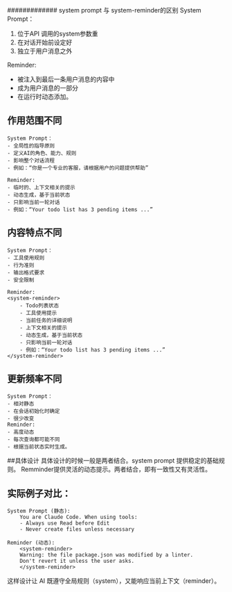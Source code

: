 ############# system prompt 与 system-reminder的区别
System Prompt：
 1. 位于API 调用的system参数重
 2. 在对话开始前设定好
 3. 独立于用户消息之外

Reminder:
- 被注入到最后一条用户消息的内容中
- 成为用户消息的一部分
- 在运行时动态添加。

## 作用范围不同
    System Prompt：
    - 全局性的指导原则
    - 定义AI的角色、能力、规则
    - 影响整个对话流程
    - 例如：“你是一个专业的客服，请根据用户的问题提供帮助”

    Reminder:
    - 临时的、上下文相关的提示
    - 动态生成，基于当前状态
    - 只影响当前一轮对话
    - 例如：“Your todo list has 3 pending items ...”
## 内容特点不同
    System Prompt：
    - 工具使用规则
    - 行为准则
    - 输出格式要求
    - 安全限制

    Reminder:
    <system-reminder>
        - Todo列表状态
        - 工具使用提示
        - 当前任务的详细说明
        - 上下文相关的提示
        - 动态生成，基于当前状态
        - 只影响当前一轮对话
        - 例如：“Your todo list has 3 pending items ...”
    </system-reminder>
## 更新频率不同
    System Prompt：
    - 相对静态
    - 在会话初始化时确定
    - 很少改变
    Reminder:
    - 高度动态
    - 每次查询都可能不同
    - 根据当前状态实时生成。

##具体设计
    具体设计的时候一般是两者结合。system prompt 提供稳定的基础规则。 Remminder提供灵活的动态提示。两者结合，即有一致性又有灵活性。

## 实际例子对比：
    System Prompt (静态):
        You are Claude Code. When using tools:
        - Always use Read before Edit
        - Never create files unless necessary

    Reminder (动态):
        <system-reminder>
        Warning: the file package.json was modified by a linter.
        Don't revert it unless the user asks.
        </system-reminder>

  这样设计让 AI 既遵守全局规则（system），又能响应当前上下文（reminder）。
